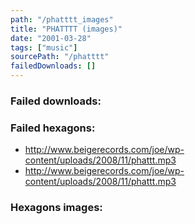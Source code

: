 ```yaml
---
path: "/phatttt_images"
title: "PHATTTT (images)"
date: "2001-03-28"
tags: ["music"]
sourcePath: "/phatttt"
failedDownloads: []
---
```



### Failed downloads:

### Failed hexagons:
* http://www.beigerecords.com/joe/wp-content/uploads/2008/11/phattt.mp3
 * http://www.beigerecords.com/joe/wp-content/uploads/2008/11/phattt.mp3

### Hexagons images:
